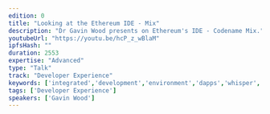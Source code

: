 ```yaml
---
edition: 0
title: "Looking at the Ethereum IDE - Mix"
description: "Dr Gavin Wood presents on Ethereum's IDE - Codename Mix."
youtubeUrl: "https://youtu.be/hcP_z_wBlaM"
ipfsHash: ""
duration: 2553
expertise: "Advanced"
type: "Talk"
track: "Developer Experience"
keywords: ['integrated','development','environment','dapps','whisper','swarm','debug','tests','documentation','code','compiler','state','github']
tags: ['Developer Experience']
speakers: ['Gavin Wood']
---
```

